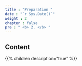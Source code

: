 ```yaml
---
title : "Preparation "
date : "`r Sys.Date()`"
weight : 2
chapter : false
pre : " <b> 2. </b> "
---
```


## Content

{{% children description="true" %}}
